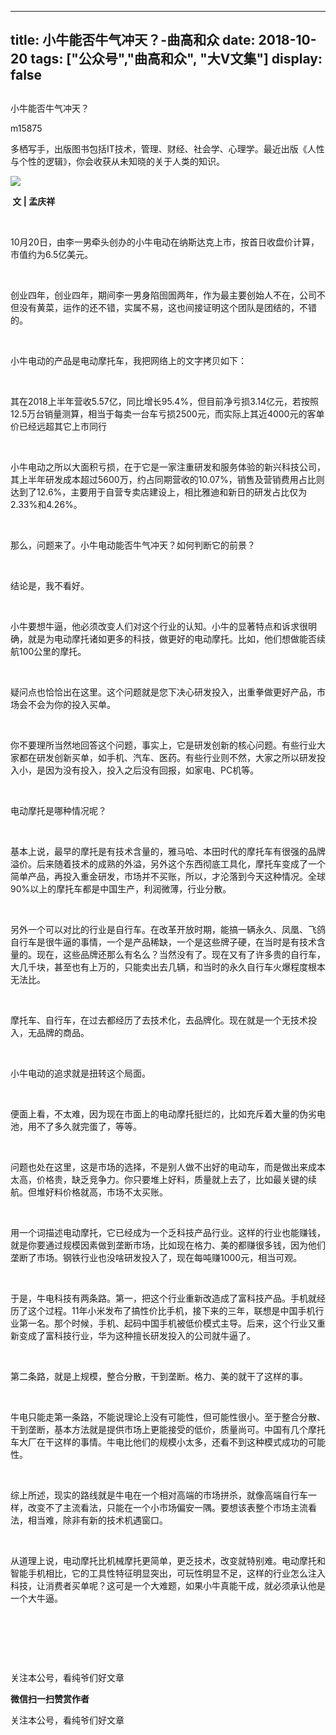 
---
title:   小牛能否牛气冲天？-曲高和众
date: 2018-10-20
tags: ["公众号","曲高和众", "大V文集"]
display: false
---


## 



小牛能否牛气冲天？




m15875




多栖写手，出版图书包括IT技术，管理、财经、社会学、心理学。最近出版《人性与个性的逻辑》，你会收获从未知晓的关于人类的知识。


<img class="" data-ratio="0.667" data-s="300,640" src="https://mmbiz.qpic.cn/mmbiz_jpg/fxGMiaL5Zj1jXoZpCIibH5cFJg7iaqbP0vQnibgvKicaycmETTlqlQIuHVicDS79c4KgWgTHqREOcEbExubSaAo7LoqA/640?wx_fmt=jpeg" data-type="jpeg" data-w="1000" style=""/>

**&nbsp;文 | 孟庆祥**



&nbsp;

10月20日，由李一男牵头创办的小牛电动在纳斯达克上市，按首日收盘价计算，市值约为6.5亿美元。

&nbsp;

创业四年，创业四年，期间李一男身陷囹圄两年，作为最主要创始人不在，公司不但没有黄菜，运作的还不错，实属不易，这也间接证明这个团队是团结的，不错的。

&nbsp;

小牛电动的产品是电动摩托车，我把网络上的文字拷贝如下：

&nbsp;

其在2018上半年营收5.57亿，同比增长95.4%，但目前净亏损3.14亿元，若按照12.5万台销量测算，相当于每卖一台车亏损2500元，而实际上其近4000元的客单价已经远超其它上市同行

&nbsp;

小牛电动之所以大面积亏损，在于它是一家注重研发和服务体验的新兴科技公司，其上半年研发成本超过5600万，约占同期营收的10.07%，销售及营销费用占比则达到了12.6%，主要用于自营专卖店建设上，相比雅迪和新日的研发占比仅为2.33%和4.26%。

&nbsp;

那么，问题来了。小牛电动能否牛气冲天？如何判断它的前景？

&nbsp;

结论是，我不看好。

&nbsp;

小牛要想牛逼，他必须改变人们对这个行业的认知。小牛的显著特点和诉求很明确，就是为电动摩托诸如更多的科技，做更好的电动摩托。比如，他们想做能否续航100公里的摩托。

&nbsp;

疑问点也恰恰出在这里。这个问题就是您下决心研发投入，出重拳做更好产品，市场会不会为你的投入买单。

&nbsp;

你不要理所当然地回答这个问题，事实上，它是研发创新的核心问题。有些行业大家都在研发创新买单，如手机、汽车、医药。有些行业则不然，大家之所以研发投入小，是因为没有投入，投入之后没有回报，如家电、PC机等。

&nbsp;

电动摩托是哪种情况呢？

&nbsp;

基本上说，最早的摩托是有技术含量的，雅马哈、本田时代的摩托车有很强的品牌溢价。后来随着技术的成熟的外溢，另外这个东西彻底工具化，摩托车变成了一个简单产品，再投入重金研发，市场并不买账，所以，才沦落到今天这种情况。全球90%以上的摩托车都是中国生产，利润微薄，行业分散。

&nbsp;

另外一个可以对比的行业是自行车。在改革开放时期，能搞一辆永久、凤凰、飞鸽自行车是很牛逼的事情，一个是产品稀缺，一个是这些牌子硬，在当时是有技术含量的。现在，这些品牌还那么有名么？当然没有了。现在又有了许多贵的自行车，大几千块，甚至也有上万的，只能卖出去几辆，和当时的永久自行车火爆程度根本无法比。

&nbsp;

摩托车、自行车，在过去都经历了去技术化，去品牌化。现在就是一个无技术投入，无品牌的商品。

&nbsp;

小牛电动的追求就是扭转这个局面。

&nbsp;

便面上看，不太难，因为现在市面上的电动摩托挺烂的，比如充斥着大量的伪劣电池，用不了多久就完蛋了，等等。

&nbsp;

问题也处在这里，这是市场的选择，不是别人做不出好的电动车，而是做出来成本太高，价格贵，缺乏竞争力。你只要堆上好料，质量就上去了，比如最关键的续航。但堆好料价格就高，市场不太买账。

&nbsp;

用一个词描述电动摩托，它已经成为一个乏科技产品行业。这样的行业也能赚钱，就是你要通过规模因素做到垄断市场，比如现在格力、美的都赚很多钱，因为他们垄断了市场。钢铁行业也没啥研发投入了，现在每吨赚1000元，相当可观。

&nbsp;

于是，牛电科技有两条路。第一，把这个行业重新改造成了富科技产品。手机就经历了这个过程。11年小米发布了搞性价比手机，接下来的三年，联想是中国手机行业第一名。那个时候，手机、起码中国手机被低价模式主导。后来，这个行业又重新变成了富科技行业，华为这种擅长研发投入的公司就牛逼了。

&nbsp;

第二条路，就是上规模，整合分散，干到垄断。格力、美的就干了这样的事。

&nbsp;

牛电只能走第一条路，不能说理论上没有可能性，但可能性很小。至于整合分散、干到垄断，基本方法就是提供市场上更能接受的低价，质量尚可。中国有几个摩托车大厂在干这样的事情。牛电比他们的规模小太多，还看不到这种模式成功的可能性。

&nbsp;

综上所述，现实的路线就是牛电在一个相对高端的市场拼杀，就像高端自行车一样，改变不了主流看法，只能在一个小市场偏安一隅。要想该表整个市场主流看法，相当难，除非有新的技术机遇窗口。

&nbsp;

从道理上说，电动摩托比机械摩托更简单，更乏技术，改变就特别难。电动摩托和智能手机相比，它的工具性特征明显突出，可玩性明显不足，这样的行业怎么注入科技，让消费者买单呢？这可是一个大难题，如果小牛真能干成，就必须承认他是一个大牛逼。

&nbsp;

&nbsp;

&nbsp;



关注本公号，看纯爷们好文章


**微信扫一扫赞赏作者**






关注本公号，看纯爷们好文章








